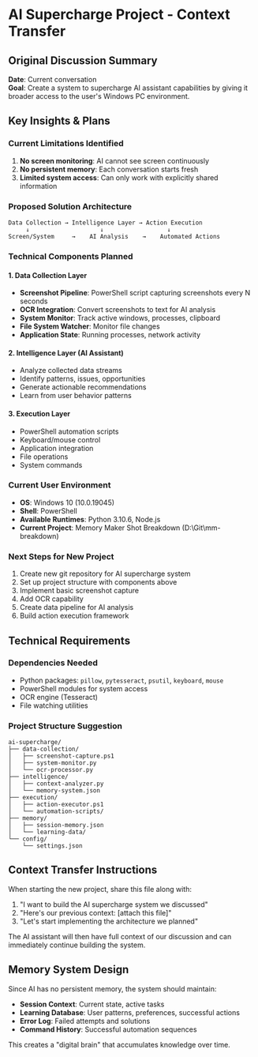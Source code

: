# AI Supercharge Project - Context Transfer

## Original Discussion Summary

**Date**: Current conversation  
**Goal**: Create a system to supercharge AI assistant capabilities by giving it broader access to the user's Windows PC environment.

## Key Insights & Plans

### Current Limitations Identified
1. **No screen monitoring**: AI cannot see screen continuously 
2. **No persistent memory**: Each conversation starts fresh
3. **Limited system access**: Can only work with explicitly shared information

### Proposed Solution Architecture

```
Data Collection → Intelligence Layer → Action Execution
     ↓                    ↓                  ↓
Screen/System     →    AI Analysis    →    Automated Actions
```

### Technical Components Planned

#### 1. Data Collection Layer
- **Screenshot Pipeline**: PowerShell script capturing screenshots every N seconds
- **OCR Integration**: Convert screenshots to text for AI analysis
- **System Monitor**: Track active windows, processes, clipboard
- **File System Watcher**: Monitor file changes
- **Application State**: Running processes, network activity

#### 2. Intelligence Layer (AI Assistant)
- Analyze collected data streams
- Identify patterns, issues, opportunities  
- Generate actionable recommendations
- Learn from user behavior patterns

#### 3. Execution Layer
- PowerShell automation scripts
- Keyboard/mouse control
- Application integration
- File operations
- System commands

### Current User Environment
- **OS**: Windows 10 (10.0.19045)
- **Shell**: PowerShell
- **Available Runtimes**: Python 3.10.6, Node.js
- **Current Project**: Memory Maker Shot Breakdown (D:\Git\mm-breakdown)

### Next Steps for New Project
1. Create new git repository for AI supercharge system
2. Set up project structure with components above
3. Implement basic screenshot capture
4. Add OCR capability
5. Create data pipeline for AI analysis
6. Build action execution framework

## Technical Requirements

### Dependencies Needed
- Python packages: `pillow`, `pytesseract`, `psutil`, `keyboard`, `mouse`
- PowerShell modules for system access
- OCR engine (Tesseract)
- File watching utilities

### Project Structure Suggestion
```
ai-supercharge/
├── data-collection/
│   ├── screenshot-capture.ps1
│   ├── system-monitor.py
│   └── ocr-processor.py
├── intelligence/
│   ├── context-analyzer.py
│   └── memory-system.json
├── execution/
│   ├── action-executor.ps1
│   └── automation-scripts/
├── memory/
│   ├── session-memory.json
│   └── learning-data/
└── config/
    └── settings.json
```

## Context Transfer Instructions

When starting the new project, share this file along with:
1. "I want to build the AI supercharge system we discussed"
2. "Here's our previous context: [attach this file]"
3. "Let's start implementing the architecture we planned"

The AI assistant will then have full context of our discussion and can immediately continue building the system.

## Memory System Design

Since AI has no persistent memory, the system should maintain:
- **Session Context**: Current state, active tasks
- **Learning Database**: User patterns, preferences, successful actions
- **Error Log**: Failed attempts and solutions
- **Command History**: Successful automation sequences

This creates a "digital brain" that accumulates knowledge over time. 